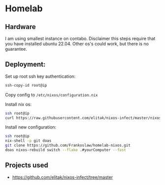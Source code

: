 # Homelab

## Hardware

I am using smallest instance on contabo. Disclaimer this steps require that you have installed ubuntu 22.04. Other os's could work, but there is no guarantee.

## Deployment:

Set up root ssh key authentication:

```sh
ssh-copy-id root@ip
```

Copy config to `/etc/nixos/configuration.nix`

Install nix os:

```sh
ssh root@ip
curl https://raw.githubusercontent.com/elitak/nixos-infect/master/nixos-infect | NIX_CHANNEL=nixos-24.05 bash -x
```

Install new configuration:

```sh
ssh root@ip
nix-shell -p git doas
git clone https://github.com/Frankoslaw/homelab-nixos.git
doas nixos-rebuild switch --flake .#yourComputer --fast
```

## Projects used

- https://github.com/elitak/nixos-infect/tree/master
